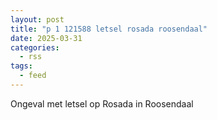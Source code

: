 ```yaml
---
layout: post
title: "p 1 121588 letsel rosada roosendaal"
date: 2025-03-31
categories: 
  - rss
tags: 
  - feed
---
```


Ongeval met letsel op Rosada in Roosendaal
